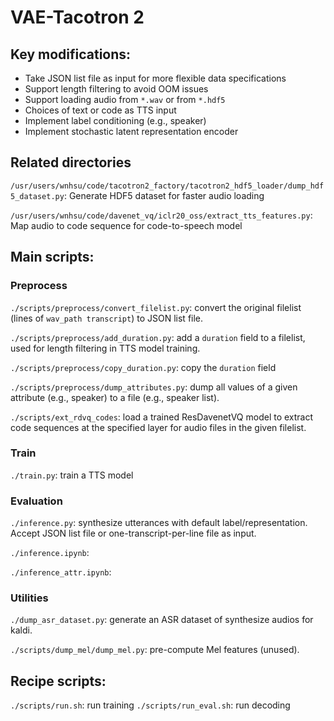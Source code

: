 # VAE-Tacotron 2

## Key modifications:
- Take JSON list file as input for more flexible data specifications
- Support length filtering to avoid OOM issues
- Support loading audio from `*.wav` or from `*.hdf5`
- Choices of text or code as TTS input
- Implement label conditioning (e.g., speaker)
- Implement stochastic latent representation encoder


## Related directories
`/usr/users/wnhsu/code/tacotron2_factory/tacotron2_hdf5_loader/dump_hdf5_dataset.py`:
Generate HDF5 dataset for faster audio loading

`/usr/users/wnhsu/code/davenet_vq/iclr20_oss/extract_tts_features.py`: Map
audio to code sequence for code-to-speech model


## Main scripts:

### Preprocess
`./scripts/preprocess/convert_filelist.py`: convert the original filelist (lines of
`wav_path transcript`) to JSON list file.

`./scripts/preprocess/add_duration.py`: add a `duration` field to a filelist, used for
length filtering in TTS model training.

`./scripts/preprocess/copy_duration.py`: copy the `duration` field

`./scripts/preprocess/dump_attributes.py`: dump all values of a given attribute
(e.g., speaker) to a file (e.g., speaker list).

`./scripts/ext_rdvq_codes`: load a trained ResDavenetVQ model to extract code
sequences at the specified layer for audio files in the given filelist.

### Train
`./train.py`: train a TTS model

### Evaluation
`./inference.py`: synthesize utterances with default label/representation.
Accept JSON list file or one-transcript-per-line file as input.

`./inference.ipynb`:

`./inference_attr.ipynb`:

### Utilities
`./dump_asr_dataset.py`: generate an ASR dataset of synthesize audios for kaldi.

`./scripts/dump_mel/dump_mel.py`: pre-compute Mel features (unused).


## Recipe scripts:

`./scripts/run.sh`: run training
`./scripts/run_eval.sh`: run decoding
